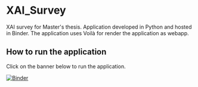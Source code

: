 # XAI_Survey

XAI survey for Master's thesis. Application developed in Python and hosted in Binder. The application uses Voilà for render the application as webapp.

## How to run the application
Click on the banner below to run the application.

[![Binder](https://mybinder.org/badge_logo.svg)](https://mybinder.org/v2/gh/marcozenere/XAI_Survey/main?urlpath=voila%2Frender%2FSurvey_Application.ipynb)


